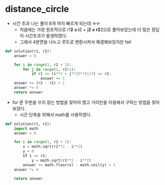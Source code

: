# distance_circle

- 시간 초과 나는 풀이 6개 까지 빠르게 되는데 ㅠㅠ
    - 처음에는 가장 원초적으로 r1**2 ≤ i**2 + j**2 ≤ r2**2으로 풀어보았는데 더 많은 정답이 시간초과가 발생하였다.
    - 그래서 4분면을 나누고 루트로 변환시켜서 해결해보았지만 fail

```python
def solution(r1, r2):
    answer = 0

    for i in range(1, r2 + 1):
        for j in range(1, r2+1):
            if r1 <= (i**2 + j**2)**(1/2) <= r2:
                answer += 1
    answer += (r2 - r1) + 1
    answer *= 4
    return answer
```

- for 문 두번을 쓰지 않는 방법을 찾아야 했고 거리만을 이용해서 구하는 방법을 찾아보았다.
    - 시간 단축을 위해서 math를 사용하였다.

```python
def solution(r1, r2):
    import math
    answer = 0

    for i in range(1, r2 + 1):
        x = math.sqrt(r2**2 - i**2)
        y = 0
        if i <= r1:
            y = math.sqrt(r1**2 - i**2)
        answer += math.floor(x) - math.ceil(y) + 1
    answer *= 4

    return answer
```
